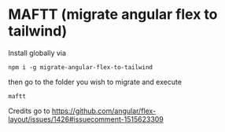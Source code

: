 # MAFTT (migrate angular flex to tailwind)
Install globally via 
```
npm i -g migrate-angular-flex-to-tailwind
```

then go to the folder you wish to migrate and execute

```
maftt
```

Credits go to https://github.com/angular/flex-layout/issues/1426#issuecomment-1515623309